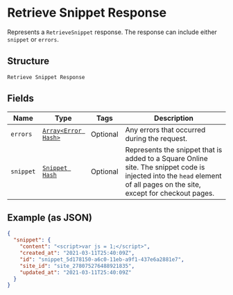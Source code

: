 
# Retrieve Snippet Response

Represents a `RetrieveSnippet` response. The response can include either `snippet` or `errors`.

## Structure

`Retrieve Snippet Response`

## Fields

| Name | Type | Tags | Description |
|  --- | --- | --- | --- |
| `errors` | [`Array<Error Hash>`](/doc/models/error.md) | Optional | Any errors that occurred during the request. |
| `snippet` | [`Snippet Hash`](/doc/models/snippet.md) | Optional | Represents the snippet that is added to a Square Online site. The snippet code is injected into the `head` element of all pages on the site, except for checkout pages. |

## Example (as JSON)

```json
{
  "snippet": {
    "content": "<script>var js = 1;</script>",
    "created_at": "2021-03-11T25:40:09Z",
    "id": "snippet_5d178150-a6c0-11eb-a9f1-437e6a2881e7",
    "site_id": "site_278075276488921835",
    "updated_at": "2021-03-11T25:40:09Z"
  }
}
```

